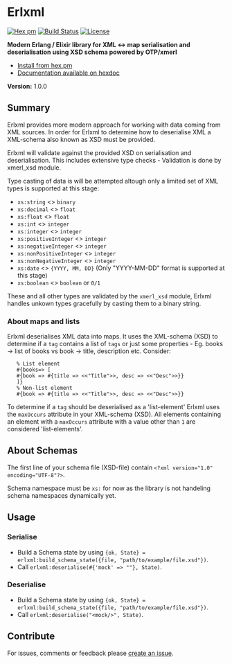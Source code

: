 # Erlxml

[![Hex pm](https://img.shields.io/hexpm/v/erlxml.svg?style=flat-square&labelColor=5c676d&color=714a94)](https://hex.pm/packages/erlxml)
[![Build Status](https://secure.travis-ci.org/eyedouble/erlxml.svg?branch=master
"Build Status")](https://secure.travis-ci.org/eyedouble/erlxml)
[![License](https://img.shields.io/github/license/eyedouble/erlxml?color=007ec6&style=flat-square)](LICENSE)



**Modern Erlang / Elixir library for XML <-> map serialisation and deserialisation using XSD schema powered by OTP/xmerl** 

- [Install from hex.pm](https://hex.pm/packages/erlxml)
- [Documentation available on hexdoc](https://hexdocs.pm/erlxml)

__Version:__ 1.0.0

## Summary

Erlxml provides more modern approach for working with data coming from XML sources.
In order for Erlxml to determine how to deserialise XML a XML-schema also known as 
XSD must be provided.

Erlxml will validate against the provided XSD on serialisation and deserialisation.
This includes extensive type checks - Validation is done by xmerl_xsd module.

Type casting of data is will be attempted altough only a limited set of 
XML types is supported at this stage:
- `xs:string` <> `binary`
- `xs:decimal` <> `float`
- `xs:float` <> `float`
- `xs:int` <> `integer`
- `xs:integer` <> `integer`
- `xs:positiveInteger` <> `integer`
- `xs:negativeInteger` <> `integer`
- `xs:nonPositiveInteger` <> `integer`
- `xs:nonNegativeInteger` <> `integer`
- `xs:date` <> `{YYYY, MM, DD}` (Only "YYYY-MM-DD" format is supported at this stage)
- `xs:boolean` <> `boolean` or `0/1`

These and all other types are validated by the `xmerl_xsd` module, Erlxml handles unkown types 
gracefully by casting them to a binary string.

### About maps and lists
Erlxml deserialises XML data into maps. It uses the XML-schema (XSD) to determine if
a `tag` contains a list of `tags` or just some properties - Eg. books -> list of books vs book -> title, description etc.  Consider:

```
   % List element
   #{books=> [
   #{book => #{title => <<"Title">>, desc => <<"Desc">>}}
   ]}
   % Non-list element
   #{book => #{title => <<"Title">>, desc => <<"Desc">>}}
```

To determine if a `tag` should be deserialised as a 'list-element' Erlxml uses 
the `maxOccurs` attribute in your XML-schema (XSD). All elements containing an element with a `maxOccurs` attribute with a value other than `1` are considered 'list-elements'. 



## About Schemas
The first line of your schema file (XSD-file) contain `<?xml version="1.0" encoding="UTF-8"?>`.

Schema namespace must be `xs:` for now as the library is not handeling schema namespaces dynamically yet.

## Usage
### Serialise
- Build a Schema state by using `{ok, State} = erlxml:build_schema_state({file, "path/to/example/file.xsd"})`.
- Call `erlxml:deserialise(#{'mock' => ""}, State)`.

### Deserialise
- Build a Schema state by using `{ok, State} = erlxml:build_schema_state({file, "path/to/example/file.xsd"})`.
- Call `erlxml:deserialise("<mock/>", State)`.



## Contribute

For issues, comments or feedback please [create an
issue](http://github.com/eyedouble/erlxml/issues).

